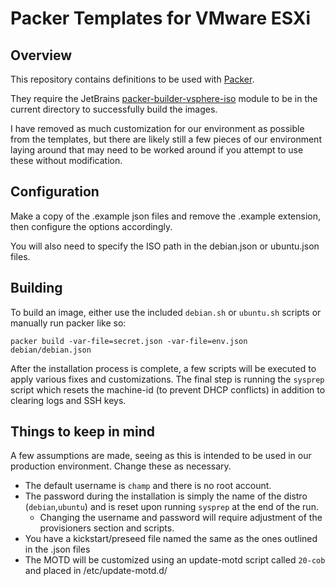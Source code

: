 # Packer Templates for VMware ESXi
## Overview
This repository contains definitions to be used with [Packer].

They require the JetBrains [packer-builder-vsphere-iso] module to be in the current directory to successfully build the images.

I have removed as much customization for our environment as possible from the templates, but there are likely still a few pieces of our environment laying around that may need to be worked around if you attempt to use these without modification.

## Configuration
Make a copy of the .example json files and remove the .example extension, then configure the options accordingly.

You will also need to specify the ISO path in the debian.json or ubuntu.json files.

## Building
To build an image, either use the included `debian.sh` or `ubuntu.sh` scripts or manually run packer like so:
```
packer build -var-file=secret.json -var-file=env.json debian/debian.json
```
After the installation process is complete, a few scripts will be executed to apply various fixes and customizations. The final step is running the `sysprep` script which resets the machine-id (to prevent DHCP conflicts) in addition to clearing logs and SSH keys.

## Things to keep in mind
A few assumptions are made, seeing as this is intended to be used in our production environment. Change these as necessary.
* The default username is `champ` and there is no root account.
* The password during the installation is simply the name of the distro (`debian`,`ubuntu`) and is reset upon running `sysprep` at the end of the run.
   * Changing the username and password will require adjustment of the provisioners section and scripts.
* You have a kickstart/preseed file named the same as the ones outlined in the .json files
* The MOTD will be customized using an update-motd script called `20-cob` and placed in /etc/update-motd.d/

[Packer]: https://packer.io
[packer-builder-vsphere-iso]: https://github.com/jetbrains-infra/packer-builder-vsphere/releases